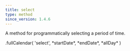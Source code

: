 ```yaml
---
title: select
type: method
since_version: 1.4.6
---
```


A method for programmatically selecting a period of time.

<div class='spec' markdown='1'>
.fullCalendar( 'select', *startDate*, *endDate*, *allDay* )
</div>
